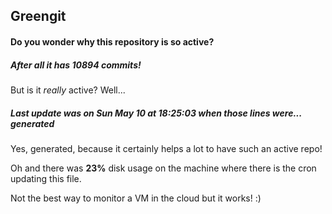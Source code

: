 ## Greengit

#### Do you wonder why this repository is so active?

##### After all it has 10894 commits!

But is it *really* active? Well...

##### Last update was on Sun May 10 at 18:25:03 when those lines were... generated

Yes, generated, because it certainly helps a lot to have such an active repo!

Oh and there was **23%** disk usage on the machine
where there is the cron updating this file.

Not the best way to monitor a VM in the cloud but it works! :)
